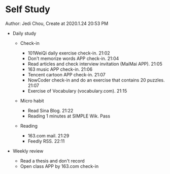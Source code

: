 # Self Study

Author: Jedi Chou, Create at 2020.1.24 20:53 PM

* Daily study
  * Check-in
    * 101WeiQi daily exercise check-in. 21:02
    * Don't memorize words APP check-in. 21:04
    * Read articles and check interview invitation (MaiMai APP). 21:05
    * 163 music APP check-in. 21:06
    * Tencent cartoon APP check-in. 21:07
    * NowCoder check-in and do an exercise that contains 20 puzzles. 21:07
    * Exercise of Vocabulary (vocabulary.com). 21:15

  * Micro habit
    * Read Sina Blog. 21:22
    * Reading 1 minutes at SIMPLE Wik. Pass

  * Reading
    * 163.com mail. 21:29
    * Feedly RSS. 22:11

* Weekly review
  * Read a thesis and don't record
  * Open class APP by 163.com check-in
